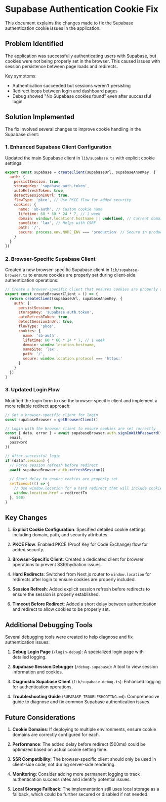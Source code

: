 # Supabase Authentication Cookie Fix

This document explains the changes made to fix the Supabase authentication cookie issues in the application.

## Problem Identified

The application was successfully authenticating users with Supabase, but cookies were not being properly set in the browser. This caused issues with session persistence between page loads and redirects.

Key symptoms:
- Authentication succeeded but sessions weren't persisting
- Redirect loops between login and dashboard pages
- Debug showed "No Supabase cookies found" even after successful login

## Solution Implemented

The fix involved several changes to improve cookie handling in the Supabase client:

### 1. Enhanced Supabase Client Configuration

Updated the main Supabase client in `lib/supabase.ts` with explicit cookie settings:

```javascript
export const supabase = createClient(supabaseUrl, supabaseAnonKey, {
  auth: {
    persistSession: true,
    storageKey: 'supabase.auth.token',
    autoRefreshToken: true,
    detectSessionInUrl: true,
    flowType: 'pkce', // Use PKCE flow for added security
    cookies: {
      name: 'sb-auth', // Custom cookie name
      lifetime: 60 * 60 * 24 * 7, // 1 week
      domain: window?.location?.hostname || undefined, // Current domain only
      sameSite: 'lax', // Helps with CSRF
      path: '/',
      secure: process.env.NODE_ENV === 'production' // Secure in production
    }
  }
})
```

### 2. Browser-Specific Supabase Client

Created a new browser-specific Supabase client in `lib/supabase-browser.ts` to ensure cookies are properly set during client-side authentication operations:

```javascript
// Create a browser-specific client that ensures cookies are properly set
export const createBrowserClient = () => {
  return createClient(supabaseUrl, supabaseAnonKey, {
    auth: {
      persistSession: true,
      storageKey: 'supabase.auth.token',
      autoRefreshToken: true,
      detectSessionInUrl: true,
      flowType: 'pkce',
      cookies: {
        name: 'sb-auth',
        lifetime: 60 * 60 * 24 * 7, // 1 week
        domain: window.location.hostname,
        sameSite: 'lax',
        path: '/',
        secure: window.location.protocol === 'https:'
      }
    }
  })
}
```

### 3. Updated Login Flow

Modified the login form to use the browser-specific client and implement a more reliable redirect approach:

```javascript
// Get a browser-specific client for login
const supabaseBrowser = getBrowserClient()

// Login with the browser client to ensure cookies are set correctly
const { data, error } = await supabaseBrowser.auth.signInWithPassword({
  email, 
  password
})

// After successful login
if (data?.session) {
  // Force session refresh before redirect
  await supabaseBrowser.auth.refreshSession()
  
  // Short delay to ensure cookies are properly set
  setTimeout(() => {
    // Use window.location for a hard redirect that will include cookies
    window.location.href = redirectTo
  }, 500)
}
```

## Key Changes

1. **Explicit Cookie Configuration**: Specified detailed cookie settings including domain, path, and security attributes.

2. **PKCE Flow**: Enabled PKCE (Proof Key for Code Exchange) flow for added security.

3. **Browser-Specific Client**: Created a dedicated client for browser operations to prevent SSR/hydration issues.

4. **Hard Redirects**: Switched from Next.js router to `window.location` for redirects after login to ensure cookies are properly included.

5. **Session Refresh**: Added explicit session refresh before redirects to ensure the session is properly established.

6. **Timeout Before Redirect**: Added a short delay between authentication and redirect to allow cookies to be properly set.

## Additional Debugging Tools

Several debugging tools were created to help diagnose and fix authentication issues:

1. **Debug Login Page** (`/login-debug`): A specialized login page with detailed logging.

2. **Supabase Session Debugger** (`/debug-supabase`): A tool to view session information and cookies.

3. **Diagnostic Supabase Client** (`lib/supabase-debug.ts`): Enhanced logging for authentication operations.

4. **Troubleshooting Guide** (`SUPABASE_TROUBLESHOOTING.md`): Comprehensive guide to diagnose and fix common Supabase authentication issues.

## Future Considerations

1. **Cookie Domains**: If deploying to multiple environments, ensure cookie domains are correctly configured for each.

2. **Performance**: The added delay before redirect (500ms) could be optimized based on actual cookie setting time.

3. **SSR Compatibility**: The browser-specific client should only be used in client-side code, not during server-side rendering.

4. **Monitoring**: Consider adding more permanent logging to track authentication success rates and identify potential issues.

5. **Local Storage Fallback**: The implementation still uses local storage as a fallback, which could be further secured or disabled if not needed.